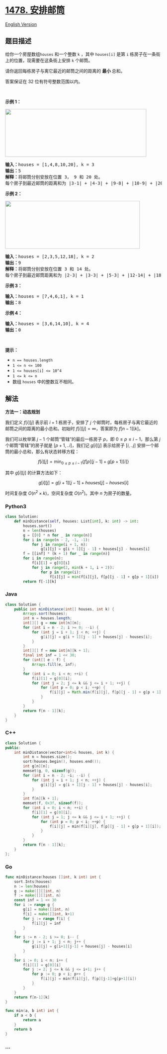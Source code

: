 # [1478. 安排邮筒](https://leetcode.cn/problems/allocate-mailboxes)

[English Version](/solution/1400-1499/1478.Allocate%20Mailboxes/README_EN.md)

## 题目描述

<!-- 这里写题目描述 -->

<p>给你一个房屋数组<code>houses</code>&nbsp;和一个整数&nbsp;<code>k</code>&nbsp;，其中&nbsp;<code>houses[i]</code>&nbsp;是第 <code>i</code>&nbsp;栋房子在一条街上的位置，现需要在这条街上安排 <code>k</code>&nbsp;个邮筒。</p>

<p>请你返回每栋房子与离它最近的邮筒之间的距离的 <strong>最小 </strong>总和。</p>

<p>答案保证在 32 位有符号整数范围以内。</p>

<p>&nbsp;</p>

<p><strong>示例 1：</strong></p>

<p><img alt="" src="https://fastly.jsdelivr.net/gh/doocs/leetcode@main/solution/1400-1499/1478.Allocate%20Mailboxes/images/sample_11_1816.png" style="height: 154px; width: 454px;"></p>

<pre><strong>输入：</strong>houses = [1,4,8,10,20], k = 3
<strong>输出：</strong>5
<strong>解释：</strong>将邮筒分别安放在位置 3， 9 和 20 处。
每个房子到最近邮筒的距离和为 |3-1| + |4-3| + |9-8| + |10-9| + |20-20| = 5 。
</pre>

<p><strong>示例 2：</strong></p>

<p><strong><img alt="" src="https://fastly.jsdelivr.net/gh/doocs/leetcode@main/solution/1400-1499/1478.Allocate%20Mailboxes/images/sample_2_1816.png" style="height: 154px; width: 433px;"></strong></p>

<pre><strong>输入：</strong>houses = [2,3,5,12,18], k = 2
<strong>输出：</strong>9
<strong>解释：</strong>将邮筒分别安放在位置 3 和 14 处。
每个房子到最近邮筒距离和为 |2-3| + |3-3| + |5-3| + |12-14| + |18-14| = 9 。
</pre>

<p><strong>示例 3：</strong></p>

<pre><strong>输入：</strong>houses = [7,4,6,1], k = 1
<strong>输出：</strong>8
</pre>

<p><strong>示例 4：</strong></p>

<pre><strong>输入：</strong>houses = [3,6,14,10], k = 4
<strong>输出：</strong>0
</pre>

<p>&nbsp;</p>

<p><strong>提示：</strong></p>

<ul>
	<li><code>n == houses.length</code></li>
	<li><code>1 &lt;= n&nbsp;&lt;= 100</code></li>
	<li><code>1 &lt;= houses[i] &lt;= 10^4</code></li>
	<li><code>1 &lt;= k &lt;= n</code></li>
	<li>数组&nbsp;<code>houses</code>&nbsp;中的整数互不相同。</li>
</ul>

## 解法

<!-- 这里可写通用的实现逻辑 -->

**方法一：动态规划**

我们定义 $f[i][j]$ 表示前 $i+1$ 栋房子，安排了 $j$ 个邮筒时，每栋房子与离它最近的邮筒之间的距离的最小总和。初始时 $f[i][j]=\infty$，答案即为 $f[n-1][k]$。

我们可以枚举第 $j-1$ 个邮筒“管辖”的最后一栋房子 $p$，即 $0 \leq p \leq i-1$，那么第 $j$ 个邮筒“管辖”的房子就是 $[p+1,..i]$，我们记 $g[i][j]$ 表示给房子 $[i,..j]$ 安排一个邮筒的最小总和，那么有状态转移方程：

$$
f[i][j] = \min_{0 \leq p \leq i-1} \{f[p][j-1] + g[p+1][i]\}
$$

其中 $g[i][j]$ 的计算方法如下：

$$
g[i][j] = g[i + 1][j - 1] + houses[j] - houses[i]
$$

时间复杂度 $O(n^2 \times k)$，空间复杂度 $O(n^2)$。其中 $n$ 为房子的数量。

<!-- tabs:start -->

### **Python3**

<!-- 这里可写当前语言的特殊实现逻辑 -->

```python
class Solution:
    def minDistance(self, houses: List[int], k: int) -> int:
        houses.sort()
        n = len(houses)
        g = [[0] * n for _ in range(n)]
        for i in range(n - 2, -1, -1):
            for j in range(i + 1, n):
                g[i][j] = g[i + 1][j - 1] + houses[j] - houses[i]
        f = [[inf] * (k + 1) for _ in range(n)]
        for i in range(n):
            f[i][1] = g[0][i]
            for j in range(2, min(k + 1, i + 2)):
                for p in range(i):
                    f[i][j] = min(f[i][j], f[p][j - 1] + g[p + 1][i])
        return f[-1][k]
```

### **Java**

<!-- 这里可写当前语言的特殊实现逻辑 -->

```java
class Solution {
    public int minDistance(int[] houses, int k) {
        Arrays.sort(houses);
        int n = houses.length;
        int[][] g = new int[n][n];
        for (int i = n - 2; i >= 0; --i) {
            for (int j = i + 1; j < n; ++j) {
                g[i][j] = g[i + 1][j - 1] + houses[j] - houses[i];
            }
        }
        int[][] f = new int[n][k + 1];
        final int inf = 1 << 30;
        for (int[] e : f) {
            Arrays.fill(e, inf);
        }
        for (int i = 0; i < n; ++i) {
            f[i][1] = g[0][i];
            for (int j = 2; j <= k && j <= i + 1; ++j) {
                for (int p = 0; p < i; ++p) {
                    f[i][j] = Math.min(f[i][j], f[p][j - 1] + g[p + 1][i]);
                }
            }
        }
        return f[n - 1][k];
    }
}
```

### **C++**

```cpp
class Solution {
public:
    int minDistance(vector<int>& houses, int k) {
        int n = houses.size();
        sort(houses.begin(), houses.end());
        int g[n][n];
        memset(g, 0, sizeof(g));
        for (int i = n - 2; ~i; --i) {
            for (int j = i + 1; j < n; ++j) {
                g[i][j] = g[i + 1][j - 1] + houses[j] - houses[i];
            }
        }
        int f[n][k + 1];
        memset(f, 0x3f, sizeof(f));
        for (int i = 0; i < n; ++i) {
            f[i][1] = g[0][i];
            for (int j = 1; j <= k && j <= i + 1; ++j) {
                for (int p = 0; p < i; ++p) {
                    f[i][j] = min(f[i][j], f[p][j - 1] + g[p + 1][i]);
                }
            }
        }
        return f[n - 1][k];
    }
};
```

### **Go**

```go
func minDistance(houses []int, k int) int {
	sort.Ints(houses)
	n := len(houses)
	g := make([][]int, n)
	f := make([][]int, n)
	const inf = 1 << 30
	for i := range g {
		g[i] = make([]int, n)
		f[i] = make([]int, k+1)
		for j := range f[i] {
			f[i][j] = inf
		}
	}
	for i := n - 2; i >= 0; i-- {
		for j := i + 1; j < n; j++ {
			g[i][j] = g[i+1][j-1] + houses[j] - houses[i]
		}
	}
	for i := 0; i < n; i++ {
		f[i][1] = g[0][i]
		for j := 2; j <= k && j <= i+1; j++ {
			for p := 0; p < i; p++ {
				f[i][j] = min(f[i][j], f[p][j-1]+g[p+1][i])
			}
		}
	}
	return f[n-1][k]
}

func min(a, b int) int {
	if a < b {
		return a
	}
	return b
}
```

### **...**

```

```

<!-- tabs:end -->
